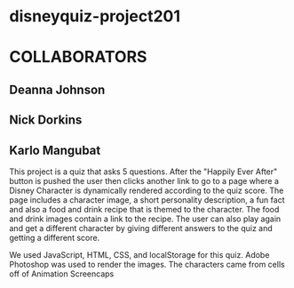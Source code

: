 # disneyquiz-project201

# COLLABORATORS 
## Deanna Johnson
## Nick Dorkins
## Karlo Mangubat

This project is a quiz that asks 5 questions. After the "Happily Ever After" button is pushed the user then clicks another link to go to a page where a Disney Character is dynamically rendered according to the quiz score. The page includes a character image, a short personality description, a fun fact and also a food and drink recipe that is themed to the character. The food and drink images contain a link to the recipe. The user can also play again and get a different character by giving different answers to the quiz and getting a different score. 

We used JavaScript, HTML, CSS, and localStorage for this quiz. Adobe Photoshop was used to render the images. The characters came from cells off of Animation Screencaps

